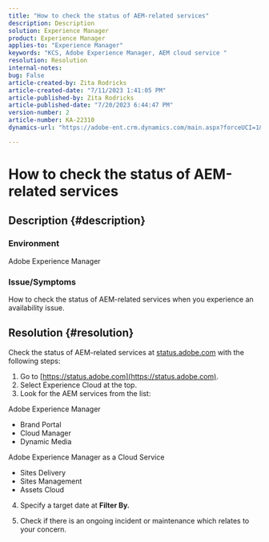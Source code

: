 ```yaml
---
title: "How to check the status of AEM-related services"
description: Description
solution: Experience Manager
product: Experience Manager
applies-to: "Experience Manager"
keywords: "KCS, Adobe Experience Manager, AEM cloud service "
resolution: Resolution
internal-notes: 
bug: False
article-created-by: Zita Rodricks
article-created-date: "7/11/2023 1:41:05 PM"
article-published-by: Zita Rodricks
article-published-date: "7/20/2023 6:44:47 PM"
version-number: 2
article-number: KA-22310
dynamics-url: "https://adobe-ent.crm.dynamics.com/main.aspx?forceUCI=1&pagetype=entityrecord&etn=knowledgearticle&id=85864194-f01f-ee11-9cbe-6045bd006239"

---
```

# How to check the status of AEM-related services

## Description {#description}


### Environment

Adobe Experience Manager

### Issue/Symptoms

How to check the status of AEM-related services when you experience an availability issue.


## Resolution {#resolution}


Check the status of AEM-related services at [status.adobe.com](https://status.adobe.com/) with the following steps:

1. Go to [https://status.adobe.com](https://status.adobe.com).
2. Select Experience Cloud at the top.
3. Look for the AEM services from the list:


Adobe Experience Manager

- Brand Portal
- Cloud Manager
- Dynamic Media


Adobe Experience Manager as a Cloud Service

- Sites Delivery
- Sites Management
- Assets Cloud


4. Specify a target date at <b>Filter By.</b>

5. Check if there is an ongoing incident or maintenance which relates to your concern.






